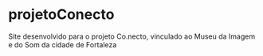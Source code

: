 # projetoConecto
Site desenvolvido para o projeto Co.necto, vinculado ao Museu da Imagem e do Som da cidade de Fortaleza
